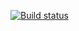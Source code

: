 [![Build status](https://ci.appveyor.com/api/projects/status/w2f41jq928rpyknj?svg=true)](https://ci.appveyor.com/project/patvit/ci-template-set)
